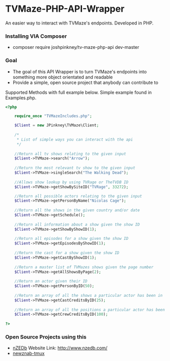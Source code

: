 # TVMaze-PHP-API-Wrapper

An easier way to interact with TVMaze's endpoints. Developed in PHP.

### Installing VIA Composer
* composer require joshpinkney/tv-maze-php-api dev-master

### Goal
 * The goal of this API Wrapper is to turn TVMaze's endpoints into something more object orientated and readable
 * Provide a simple, open source project that anybody can contribute to

Supported Methods with full example below. Simple example found in Examples.php.

```php
<?php

    require_once "TVMazeIncludes.php";

    $Client = new JPinkney\TVMaze\Client;
    
    /*
     * List of simple ways you can interact with the api
     */
     
    //Return all tv shows relating to the given input
    $Client->TVMaze->search("Arrow");
    
    //Return the most relevant tv show to the given input
    $Client->TVMaze->singleSearch("The Walking Dead");
    
    //Allows show lookup by using TVRage or TheTVDB ID
    $Client->TVMaze->getShowBySiteID("TVRage", 33272);

    //Return all possible actors relating to the given input
    $Client->TVMaze->getPersonByName("Nicolas Cage");
    
    //Return all the shows in the given country and/or date
    $Client->TVMaze->getSchedule();
    
    //Return all information about a show given the show ID
    $Client->TVMaze->getShowByShowID(1);
    
    //Return all episodes for a show given the show ID
    $Client->TVMaze->getEpisodesByShowID(1);
    
    //Return the cast for a show given the show ID
    $Client->TVMaze->getCastByShowID(1);
    
    //Return a master list of TVMazes shows given the page number
    $Client->TVMaze->getAllShowsByPage(2);
    
    //Return an actor given their ID
    $Client->TVMaze->getPersonByID(50);
    
    //Return an array of all the shows a particular actor has been in
    $Client->TVMaze->getCastCreditsByID(25);
    
    //Return an array of all the positions a particular actor has been in
    $Client->TVMaze->getCrewCreditsByID(100);
    
?>
```

### Open Source Projects using this

 * [nZEDb](https://github.com/nZEDb/nZEDb) Website Link: http://www.nzedb.com/
 * [newznab-tmux](https://github.com/DariusIII/newznab-tmux)
